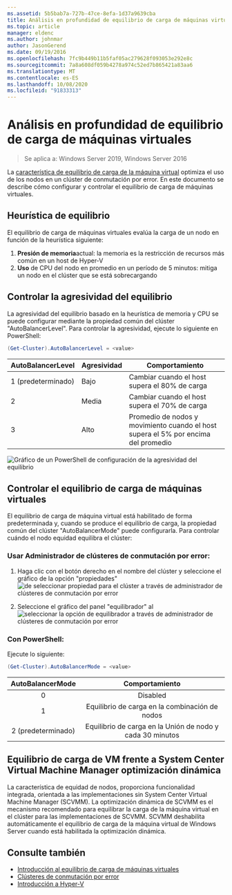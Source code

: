 ```yaml
---
ms.assetid: 5b5bab7a-727b-47ce-8efa-1d37a9639cba
title: Análisis en profundidad de equilibrio de carga de máquinas virtuales
ms.topic: article
manager: eldenc
ms.author: johnmar
author: JasonGerend
ms.date: 09/19/2016
ms.openlocfilehash: 7fc9b449b11b5faf05ac279628f093053e292e8c
ms.sourcegitcommit: 7a8a608df059b4278a974c52ed7b865421a83aa6
ms.translationtype: MT
ms.contentlocale: es-ES
ms.lasthandoff: 10/08/2020
ms.locfileid: "91833313"
---
```

# <a name="virtual-machine-load-balancing-deep-dive"></a>Análisis en profundidad de equilibrio de carga de máquinas virtuales

> Se aplica a: Windows Server 2019, Windows Server 2016

La [característica de equilibrio de carga de la máquina virtual](vm-load-balancing-overview.md) optimiza el uso de los nodos en un clúster de conmutación por error. En este documento se describe cómo configurar y controlar el equilibrio de carga de máquinas virtuales.

## <a name="heuristics-for-balancing"></a><a id="heuristics-for-balancing"></a>Heurística de equilibrio
El equilibrio de carga de máquinas virtuales evalúa la carga de un nodo en función de la heurística siguiente:
1. **Presión de memoria**actual: la memoria es la restricción de recursos más común en un host de Hyper-V
2. **Uso** de CPU del nodo en promedio en un período de 5 minutos: mitiga un nodo en el clúster que se está sobrecargando

## <a name="controlling-the-aggressiveness-of-balancing"></a><a id="controlling-aggressiveness-of-balancing"></a>Controlar la agresividad del equilibrio
La agresividad del equilibrio basado en la heurística de memoria y CPU se puede configurar mediante la propiedad común del clúster "AutoBalancerLevel". Para controlar la agresividad, ejecute lo siguiente en PowerShell:

```PowerShell
(Get-Cluster).AutoBalancerLevel = <value>
```

| AutoBalancerLevel | Agresividad | Comportamiento |
|-------------------|----------------|----------|
| 1 (predeterminado) | Bajo | Cambiar cuando el host supera el 80% de carga |
| 2 | Media | Cambiar cuando el host supera el 70% de carga |
| 3 | Alto | Promedio de nodos y movimiento cuando el host supera el 5% por encima del promedio |

![Gráfico de un PowerShell de configuración de la agresividad del equilibrio](media/vm-load-balancing/detailed-VM-load-balancing-1.jpg)

## <a name="controlling-vm-load-balancing"></a>Controlar el equilibrio de carga de máquinas virtuales
El equilibrio de carga de máquina virtual está habilitado de forma predeterminada y, cuando se produce el equilibrio de carga, la propiedad común del clúster "AutoBalancerMode" puede configurarla. Para controlar cuándo el nodo equidad equilibra el clúster:

### <a name="using-failover-cluster-manager"></a>Usar Administrador de clústeres de conmutación por error:
1. Haga clic con el botón derecho en el nombre del clúster y seleccione el gráfico de la opción "propiedades"  ![ de seleccionar propiedad para el clúster a través de administrador de clústeres de conmutación por error](media/vm-load-balancing/detailed-VM-load-balancing-2.jpg)

2.  Seleccione el gráfico del panel "equilibrador" al ![ seleccionar la opción de equilibrador a través de administrador de clústeres de conmutación por error](media/vm-load-balancing/detailed-VM-load-balancing-3.jpg)

### <a name="using-powershell"></a>Con PowerShell:
Ejecute lo siguiente:
```powershell
(Get-Cluster).AutoBalancerMode = <value>
```

|AutoBalancerMode |Comportamiento|
|:----------------:|:----------:|
|0| Disabled|
|1| Equilibrio de carga en la combinación de nodos|
|2 (predeterminado)| Equilibrio de carga en la Unión de nodo y cada 30 minutos |

## <a name="vm-load-balancing-vs-system-center-virtual-machine-manager-dynamic-optimization"></a>Equilibrio de carga de VM frente a System Center Virtual Machine Manager optimización dinámica
La característica de equidad de nodos, proporciona funcionalidad integrada, orientada a las implementaciones sin System Center Virtual Machine Manager (SCVMM). La optimización dinámica de SCVMM es el mecanismo recomendado para equilibrar la carga de la máquina virtual en el clúster para las implementaciones de SCVMM. SCVMM deshabilita automáticamente el equilibrio de carga de la máquina virtual de Windows Server cuando está habilitada la optimización dinámica.

## <a name="see-also"></a>Consulte también
* [Introducción al equilibrio de carga de máquinas virtuales](vm-load-balancing-overview.md)
* [Clústeres de conmutación por error](failover-clustering-overview.md)
* [Introducción a Hyper-V](../virtualization/hyper-v/Hyper-V-on-Windows-Server.md)
